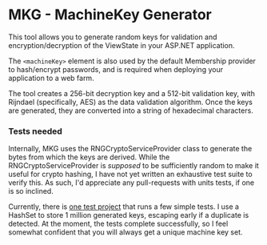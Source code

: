 # MKG - MachineKey Generator

This tool allows you to generate random keys for validation and encryption/decryption of the ViewState in your ASP.NET application.

The `<machineKey>` element is also used by the default Membership provider to hash/encrypt passwords, and is required when deploying your application to a web farm.

The tool creates a 256-bit decryption key and a 512-bit validation key, with Rijndael (specifically, AES) as the data validation algorithm. Once the keys are generated, they are converted into a string of hexadecimal characters.

### Tests needed

Internally, MKG uses the RNGCryptoServiceProvider class to generate the bytes from which the keys are derived. While the RNGCryptoServiceProvider is *supposed* to be sufficiently random to make it useful for crypto hashing, I have not yet written an exhaustive test suite to verify this. As such, I'd appreciate any pull-requests with units tests, if one is so inclined.

Currently, there is [one test project](https://github.com/tiesont/machinekey-generator/blob/master/MachineKeyGenerator/MachineKeyGenerator.Tests/KeyGenerator_Tests.cs) that runs a few simple tests. I use a HashSet to store 1 million generated keys, escaping early if a duplicate is detected. At the moment, the tests complete successfully, so I feel somewhat confident that you will always get a unique machine key set.

